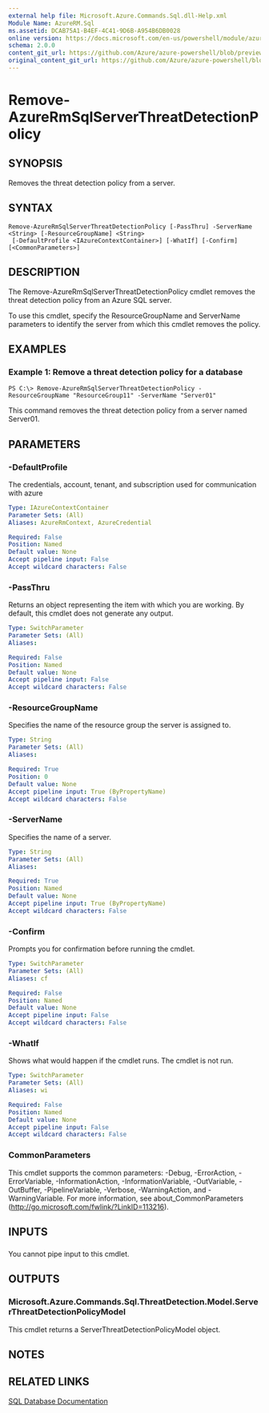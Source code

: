 ```yaml
---
external help file: Microsoft.Azure.Commands.Sql.dll-Help.xml
Module Name: AzureRM.Sql
ms.assetid: DCAB75A1-B4EF-4C41-9D6B-A954B6DB0028
online version: https://docs.microsoft.com/en-us/powershell/module/azurerm.sql/remove-azurermsqlserverthreatdetectionpolicy
schema: 2.0.0
content_git_url: https://github.com/Azure/azure-powershell/blob/preview/src/ResourceManager/Sql/Commands.Sql/help/Remove-AzureRmSqlServerThreatDetectionPolicy.md
original_content_git_url: https://github.com/Azure/azure-powershell/blob/preview/src/ResourceManager/Sql/Commands.Sql/help/Remove-AzureRmSqlServerThreatDetectionPolicy.md
---
```


# Remove-AzureRmSqlServerThreatDetectionPolicy

## SYNOPSIS
Removes the threat detection policy from a server.

## SYNTAX

```
Remove-AzureRmSqlServerThreatDetectionPolicy [-PassThru] -ServerName <String> [-ResourceGroupName] <String>
 [-DefaultProfile <IAzureContextContainer>] [-WhatIf] [-Confirm] [<CommonParameters>]
```

## DESCRIPTION
The Remove-AzureRmSqlServerThreatDetectionPolicy cmdlet removes the threat detection policy from an Azure SQL server.

To use this cmdlet, specify the ResourceGroupName and ServerName parameters to identify the server from which this cmdlet removes the policy.

## EXAMPLES

### Example 1: Remove a threat detection policy for a database
```
PS C:\> Remove-AzureRmSqlServerThreatDetectionPolicy -ResourceGroupName "ResourceGroup11" -ServerName "Server01"
```

This command removes the threat detection policy from a server named Server01.

## PARAMETERS

### -DefaultProfile
The credentials, account, tenant, and subscription used for communication with azure

```yaml
Type: IAzureContextContainer
Parameter Sets: (All)
Aliases: AzureRmContext, AzureCredential

Required: False
Position: Named
Default value: None
Accept pipeline input: False
Accept wildcard characters: False
```

### -PassThru
Returns an object representing the item with which you are working.
By default, this cmdlet does not generate any output.

```yaml
Type: SwitchParameter
Parameter Sets: (All)
Aliases:

Required: False
Position: Named
Default value: None
Accept pipeline input: False
Accept wildcard characters: False
```

### -ResourceGroupName
Specifies the name of the resource group the server is assigned to.

```yaml
Type: String
Parameter Sets: (All)
Aliases:

Required: True
Position: 0
Default value: None
Accept pipeline input: True (ByPropertyName)
Accept wildcard characters: False
```

### -ServerName
Specifies the name of a server.

```yaml
Type: String
Parameter Sets: (All)
Aliases:

Required: True
Position: Named
Default value: None
Accept pipeline input: True (ByPropertyName)
Accept wildcard characters: False
```

### -Confirm
Prompts you for confirmation before running the cmdlet.

```yaml
Type: SwitchParameter
Parameter Sets: (All)
Aliases: cf

Required: False
Position: Named
Default value: None
Accept pipeline input: False
Accept wildcard characters: False
```

### -WhatIf
Shows what would happen if the cmdlet runs.
The cmdlet is not run.

```yaml
Type: SwitchParameter
Parameter Sets: (All)
Aliases: wi

Required: False
Position: Named
Default value: None
Accept pipeline input: False
Accept wildcard characters: False
```

### CommonParameters
This cmdlet supports the common parameters: -Debug, -ErrorAction, -ErrorVariable, -InformationAction, -InformationVariable, -OutVariable, -OutBuffer, -PipelineVariable, -Verbose, -WarningAction, and -WarningVariable. For more information, see about_CommonParameters (<http://go.microsoft.com/fwlink/?LinkID=113216>).

## INPUTS

### 
You cannot pipe input to this cmdlet.

## OUTPUTS

### Microsoft.Azure.Commands.Sql.ThreatDetection.Model.ServerThreatDetectionPolicyModel
This cmdlet returns a ServerThreatDetectionPolicyModel object.

## NOTES

## RELATED LINKS

[SQL Database Documentation](https://docs.microsoft.com/azure/sql-database/)

